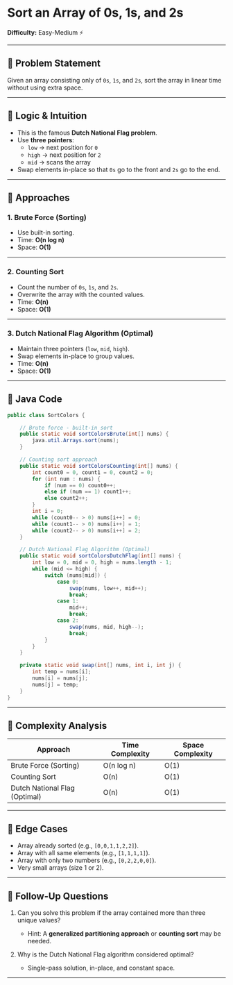 # Sort an Array of 0s, 1s, and 2s

**Difficulty:** Easy-Medium ⚡

---

## 🔹 Problem Statement
Given an array consisting only of `0s`, `1s`, and `2s`, sort the array in linear time without using extra space.

---

## 🔹 Logic & Intuition
- This is the famous **Dutch National Flag problem**.
- Use **three pointers**:
    - `low` → next position for `0`
    - `high` → next position for `2`
    - `mid` → scans the array
- Swap elements in-place so that `0s` go to the front and `2s` go to the end.

---

## 🔹 Approaches

### 1. Brute Force (Sorting)
- Use built-in sorting.
- Time: **O(n log n)**
- Space: **O(1)**

---

### 2. Counting Sort
- Count the number of `0s`, `1s`, and `2s`.
- Overwrite the array with the counted values.
- Time: **O(n)**
- Space: **O(1)**

---

### 3. Dutch National Flag Algorithm (Optimal)
- Maintain three pointers (`low`, `mid`, `high`).
- Swap elements in-place to group values.
- Time: **O(n)**
- Space: **O(1)**

---

## 🔹 Java Code

```java
public class SortColors {

    // Brute force - built-in sort
    public static void sortColorsBrute(int[] nums) {
        java.util.Arrays.sort(nums);
    }

    // Counting sort approach
    public static void sortColorsCounting(int[] nums) {
        int count0 = 0, count1 = 0, count2 = 0;
        for (int num : nums) {
            if (num == 0) count0++;
            else if (num == 1) count1++;
            else count2++;
        }
        int i = 0;
        while (count0-- > 0) nums[i++] = 0;
        while (count1-- > 0) nums[i++] = 1;
        while (count2-- > 0) nums[i++] = 2;
    }

    // Dutch National Flag Algorithm (Optimal)
    public static void sortColorsDutchFlag(int[] nums) {
        int low = 0, mid = 0, high = nums.length - 1;
        while (mid <= high) {
            switch (nums[mid]) {
                case 0:
                    swap(nums, low++, mid++);
                    break;
                case 1:
                    mid++;
                    break;
                case 2:
                    swap(nums, mid, high--);
                    break;
            }
        }
    }

    private static void swap(int[] nums, int i, int j) {
        int temp = nums[i]; 
        nums[i] = nums[j]; 
        nums[j] = temp;
    }
}
```

---

## 🔹 Complexity Analysis

| Approach                      | Time Complexity | Space Complexity |
|-------------------------------|-----------------|------------------|
| Brute Force (Sorting)         | O(n log n)      | O(1)             |
| Counting Sort                 | O(n)            | O(1)             |
| Dutch National Flag (Optimal) | O(n)            | O(1)             |

---

## 🔹 Edge Cases
- Array already sorted (e.g., `[0,0,1,1,2,2]`).
- Array with all same elements (e.g., `[1,1,1,1]`).
- Array with only two numbers (e.g., `[0,2,2,0,0]`).
- Very small arrays (size 1 or 2).

---

## 🔹 Follow-Up Questions
1. Can you solve this problem if the array contained more than three unique values?
    - Hint: A **generalized partitioning approach** or **counting sort** may be needed.

2. Why is the Dutch National Flag algorithm considered optimal?
    - Single-pass solution, in-place, and constant space.

---
